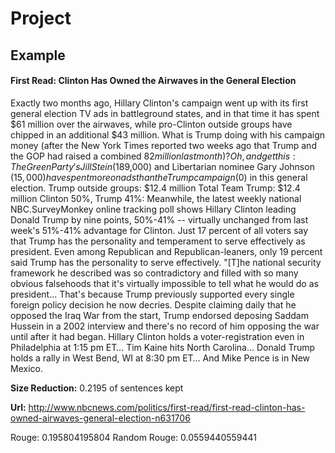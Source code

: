 # Project

## Example
#### First Read: Clinton Has Owned the Airwaves in the General Election
Exactly two months ago, Hillary Clinton's campaign went up with its first general election TV ads in battleground states, and in that time it has spent $61 million over the airwaves, while pro-Clinton outside groups have chipped in an additional $43 million. What is Trump doing with his campaign money (after the New York Times reported two weeks ago that Trump and the GOP had raised a combined $82 million last month)? Oh, and get this: The Green Party's Jill Stein ($189,000) and Libertarian nominee Gary Johnson ($15,000) have spent more on ads than the Trump campaign ($0) in this general election.
Trump outside groups: $12.4 million
Total Team Trump: $12.4 million
Clinton 50%, Trump 41%: Meanwhile, the latest weekly national NBC.SurveyMonkey online tracking poll shows Hillary Clinton leading Donald Trump by nine points, 50%-41% -- virtually unchanged from last week's 51%-41% advantage for Clinton. Just 17 percent of all voters say that Trump has the personality and temperament to serve effectively as president. Even among Republican and Republican-leaners, only 19 percent said Trump has the personality to serve effectively. "[T]he national security framework he described was so contradictory and filled with so many obvious falsehoods that it's virtually impossible to tell what he would do as president… That's because Trump previously supported every single foreign policy decision he now decries. Despite claiming daily that he opposed the Iraq War from the start, Trump endorsed deposing Saddam Hussein in a 2002 interview and there's no record of him opposing the war until after it had began. Hillary Clinton holds a voter-registration even in Philadelphia at 1:15 pm ET… Tim Kaine hits North Carolina… Donald Trump holds a rally in West Bend, WI at 8:30 pm ET… And Mike Pence is in New Mexico.

**Size Reduction:** 0.2195 of sentences kept

**Url:** http://www.nbcnews.com/politics/first-read/first-read-clinton-has-owned-airwaves-general-election-n631706

Rouge:  0.195804195804
Random Rouge:  0.0559440559441
